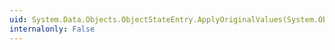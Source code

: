 ```yaml
---
uid: System.Data.Objects.ObjectStateEntry.ApplyOriginalValues(System.Object)
internalonly: False
---
```

